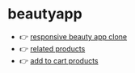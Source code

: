 # beautyapp
- 👉 [responsive beauty app clone ](https://starlit-beignet-438981.netlify.app/)
- 👉 [related products](https://related-products.netlify.app/)
- 👉 [add to cart products](https://addtocart1212.netlify.app/products)
  

